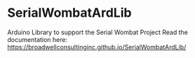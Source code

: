 # SerialWombatArdLib
Arduino Library to support the Serial Wombat Project
Read the documentation here:
https://broadwellconsultinginc.github.io/SerialWombatArdLib/
